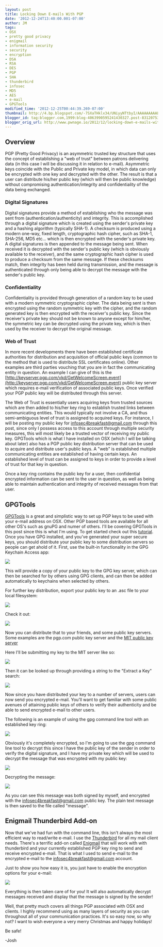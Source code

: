 ```yaml
---
layout: post
title: Locking Down E-mails With PGP
date: '2012-12-24T13:40:00.001-07:00'
author: JM
tags:
- OSX
- pretty good privacy
- enigmail
- information security
- security
- encryption
- DSA
- RSA
- DES
- PGP
- SHA
- thunderbird
- infosec
- MD5
- AES
- e-mail
- GPGTools
modified_time: '2012-12-25T00:44:39.269-07:00'
thumbnail: http://4.bp.blogspot.com/-7SXaTHklx34/UNiyyNTtbyI/AAAAAAAAALU/CEcInmIm4aY/s72-c/Screen+Shot+2012-12-24+at+12.53.06+PM.png
blogger_id: tag:blogger.com,1999:blog-4063990595241430327.post-8312075386858107441
blogger_orig_url: http://www.pwnage.io/2012/12/locking-down-e-mails-with-pgp.html
---
```


## Overview

PGP (Pretty Good Privacy) is an asymmetric trusted key structure that uses the concept of establishing a "web of trust" between patrons delivering data (in this case I will be discussing it in relation to e-mail). Asymmetric keys coincide with the Public and Private key model, in which data can only be encrypted with one key and decrypted with the other. The result is that a user can distribute his/her public key (which will then be public knowledge) without compromising authentication/integrity and confidentiality of the data being exchanged.

### Digital Signatures

Digital signatures provide a method of establishing who the message was sent from (authentication/authenticity) and integrity. This is accomplished through a digital signature which is created using the sender's private key and a hashing algorithm (typically SHA-1). A checksum is produced using a modern one-way, fixed length, cryptographic hash cipher, such as SHA-1, SHA-256, MD5 etc... which is then encrypted with the sender's private key. A digital signatures is then appended to the message being sent. When received it is decrypted with the sender's public key (which is obviously available to the receiver), and the same cryptographic hash cipher is used to produce a checksum from the same message. If these checksums match, then integrity has been held during transmission, and the message is authenticated through only being able to decrypt the message with the sender's public key. 

### Confidentiality

Confidentiality is provided through generation of a random key to be used with a modern symmetric cryptographic cipher. The data being sent is then encrypted using the random symmetric key with the cipher, and the random generated key is then encrypted with the receiver's public key. Since the receiver's private key should not be known to anyone except for him/her, the symmetric key can be decrypted using the private key, which is then used by the receiver to decrypt the original message.

### Web of Trust

In more recent developments there have been established certificate authorities for distribution and acquisition of official public keys (common to the method that is used to distribute SSL certificates online). Other examples are third parties vouching that you are in fact the communicating entity in question. An example I can give of this is the [http://keyserver.pgp.com/vkd/GetWelcomeScreen.event](http://keyserver.pgp.com/vkd/GetWelcomeScreen.event) public key server which requires e-mail verification of associated public keys. Once verified your PGP public key will be distributed through this server.

The Web of Trust is essentially users acquiring keys from trusted sources which are then added to his/her key ring to establish trusted links between communicating entities. This would typically not involve a CA, and thus semi-ambiguous level of trust is assigned to acquired keys. For instance, I will be posting my public key for infosec4breakfast@gmail.com through this post, since only I possess access to this account through multiple security measures, this will most likely be a trusted vector of receiving my public key. GPGTools which is what I have installed on OSX (which I will be talking about later) also has a PGP public key distribution server that can be used to acquire and distribute user's public keys. A "web" is established multiple communicating entities are established of having certain keys. An established level of trust can be assigned to keys in order to provide a level of trust for that key in question.

Once a key ring contains the public key for a user, then confidential encrypted information can be sent to the user in question, as well as being able to maintain authentication and integrity of received messages from that user.

## GPGTools

[GPGTools](https://www.gpgtools.org/) is a great and simplistic way to set up PGP keys to be used with your e-mail address on OSX. Other PGP based tools are available for all other OS's such as gnuPG and numer of others. I'll be covering GPGTools in this post since this is what I'm using. To get started check out this [tutorial](http://support.gpgtools.org/kb/how-to/first-steps-where-do-i-start-where-do-i-begin). Once you have GPG installed, and you've generated your super secure keys, you should distribute your public key to some distribution servers so people can get ahold of it. First, use the built-in functionality in the GPG Keychain Access app:

[![](http://4.bp.blogspot.com/-7SXaTHklx34/UNiyyNTtbyI/AAAAAAAAALU/CEcInmIm4aY/s640/Screen+Shot+2012-12-24+at+12.53.06+PM.png)](http://4.bp.blogspot.com/-7SXaTHklx34/UNiyyNTtbyI/AAAAAAAAALU/CEcInmIm4aY/s1600/Screen+Shot+2012-12-24+at+12.53.06+PM.png)

This will provide a copy of your public key to the GPG key server, which can then be searched for by others using GPG clients, and can then be added automatically to keychains when selected by others.

For further key distribution, export your public key to an .asc file to your local filesystem:

[![](http://1.bp.blogspot.com/-I-vN1uDuYkk/UNizJbGa_KI/AAAAAAAAALc/SfEon-Go5jQ/s640/Screen+Shot+2012-12-24+at+12.54.43+PM.png)](http://1.bp.blogspot.com/-I-vN1uDuYkk/UNizJbGa_KI/AAAAAAAAALc/SfEon-Go5jQ/s1600/Screen+Shot+2012-12-24+at+12.54.43+PM.png)

Check it out:

[![](http://3.bp.blogspot.com/-CyKsNvnSOtM/UNizryI7H3I/AAAAAAAAALk/6WOAjYRFIyU/s640/Screen+Shot+2012-12-24+at+12.57.21+PM.png)](http://3.bp.blogspot.com/-CyKsNvnSOtM/UNizryI7H3I/AAAAAAAAALk/6WOAjYRFIyU/s1600/Screen+Shot+2012-12-24+at+12.57.21+PM.png)

Now you can distribute that to your friends, and some public key servers. Some examples are the pgp.com public key server and the [MIT public key server](http://pgp.mit.edu/)

Here I'll be submitting my key to the MIT server like so:

[![](http://3.bp.blogspot.com/-GfxPNyo2MuU/UNi2UyIyXNI/AAAAAAAAAL0/Or8n5mjA9mM/s640/Screen+Shot+2012-12-24+at+1.07.16+PM.png)](http://3.bp.blogspot.com/-GfxPNyo2MuU/UNi2UyIyXNI/AAAAAAAAAL0/Or8n5mjA9mM/s1600/Screen+Shot+2012-12-24+at+1.07.16+PM.png)

Then it can be looked up through providing a string to the "Extract a Key" search:

[![](http://3.bp.blogspot.com/-uN-2vwBAnpU/UNi2kKT81II/AAAAAAAAAL8/FtHaVn_RH0Y/s640/Screen+Shot+2012-12-24+at+1.08.19+PM.png)](http://3.bp.blogspot.com/-uN-2vwBAnpU/UNi2kKT81II/AAAAAAAAAL8/FtHaVn_RH0Y/s1600/Screen+Shot+2012-12-24+at+1.08.19+PM.png)

Now since you have distributed your key to a number of servers, users can now send you encrypted e-mail. You'll want to get familiar with some public avenues of attaining public keys of others to verify their authenticity and be able to send encrypted e-mail to other users.

The following is an example of using the gpg command line tool with an established key ring:

[![](http://4.bp.blogspot.com/-C4wyXlQmo2w/UNi38PyKxjI/AAAAAAAAAMM/5GgT9snhuoI/s640/Screen+Shot+2012-12-24+at+1.14.40+PM.png)](http://4.bp.blogspot.com/-C4wyXlQmo2w/UNi38PyKxjI/AAAAAAAAAMM/5GgT9snhuoI/s1600/Screen+Shot+2012-12-24+at+1.14.40+PM.png)

Obviously it's completely encrypted, so I'm going to use the gpg command line tool to decrypt this since I have the public key of the sender in order to verify the digital signature, and I have my private key which will be used to decrypt the message that was encrypted with my public key:

[![](http://1.bp.blogspot.com/-dkZIByd73rQ/UNi5hXk5UJI/AAAAAAAAAMk/OvqN4j8xWHA/s640/Screen+Shot+2012-12-24+at+1.21.14+PM.png)](http://1.bp.blogspot.com/-dkZIByd73rQ/UNi5hXk5UJI/AAAAAAAAAMk/OvqN4j8xWHA/s1600/Screen+Shot+2012-12-24+at+1.21.14+PM.png)

Decrypting the message:

[![](http://2.bp.blogspot.com/-bo8HuFM_LlE/UNi5whw4ReI/AAAAAAAAAMs/oNCHkyxaVtQ/s640/Screen+Shot+2012-12-24+at+1.21.36+PM.png)](http://2.bp.blogspot.com/-bo8HuFM_LlE/UNi5whw4ReI/AAAAAAAAAMs/oNCHkyxaVtQ/s1600/Screen+Shot+2012-12-24+at+1.21.36+PM.png)

As you can see this message was both signed by myself, and encrypted with the infosec4breakfast@gmail.com public key. The plain text message is then saved to the file called "message".

## Enigmail Thunderbird Add-on

Now that we've had fun with the command line, this isn't always the most efficient way to read/write e-mail. I use the [Thunderbird](http://www.mozilla.org/en-US/thunderbird/) for all my mail client needs. There's a terrific add-on called [Enigmail](https://addons.mozilla.org/en-US/thunderbird/addon/enigmail/) that will work with with thunderbird and your currently established PGP key ring to send and receive encrypted e-mail. That is what I used to send e-mail to the encrypted e-mail to the infosec4breakfast@gmail.com account.

Just to show you how easy it is, you just have to enable the encryption options for your e-mail:

[![](http://4.bp.blogspot.com/-hCI36cJF2RM/UNi78woVZeI/AAAAAAAAAM8/KFGxjHpnL7I/s640/Screen+Shot+2012-12-24+at+1.32.33+PM.png)](http://4.bp.blogspot.com/-hCI36cJF2RM/UNi78woVZeI/AAAAAAAAAM8/KFGxjHpnL7I/s1600/Screen+Shot+2012-12-24+at+1.32.33+PM.png)

Everything is then taken care of for you! It will also automatically decrypt messages received and display that the message is signed by the sender!

Well, that pretty much covers all things PGP associated with OSX and clients. I highly recommend using as many layers of security as you can throughout all of your communication practices. It's so easy now, so why not? I want to wish everyone a very merry Christmas and happy holidays!

Be safe!

-Josh

